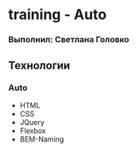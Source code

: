 # training - Auto

### Выполнил: Светлана Головко

## Технологии

### Auto

- HTML
- CSS
- JQuery
- Flexbox
- BEM-Naming
